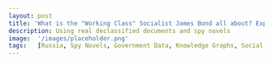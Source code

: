 ```yaml
---
layout: post
title: 'What is the "Working Class" Socialist James Bond all about? Exploring Propaganda through Knowledge Graphs and AI-assisted "Forensic Reading" in Bulgarian spy fiction'
description: Using real declassified documents and spy novels 
image:  '/images/placeholder.png'
tags:   [Russia, Spy Novels, Government Data, Knowledge Graphs, Social Networks]
---
```

